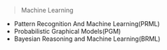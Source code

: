 > Machine Learning

- Pattern Recognition And Machine Learning(PRML)
- Probabilistic Graphical Models(PGM)
- Bayesian Reasoning and Machine Learning(BRML)
